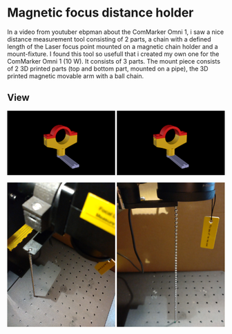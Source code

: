 # Magnetic focus distance holder 
In a video from youtuber ebpman about the ComMarker Omni 1, i saw a nice distance measurement tool consisting of 2 parts, 
a chain with a defined length of the Laser focus point mounted on a magnetic chain holder and a mount-fixture. 
I found this tool so usefull that i created my own one for the ComMarker Omni 1 (10 W). It consists of 3 parts. 
The mount piece consists of 2 3D printed parts (top and bottom part, mounted on a pipe), the 3D printed magnetic movable arm with a ball chain.

## View
<p align="center">
<img src="Kettenhalter.png" width="250"> 
<img src="Kettenhalter.png" width="250"> 
</p>
<p align="center">
<img src="1.jpg" width="250"> 
<img src="2.jpg" width="250"> 
</p>
